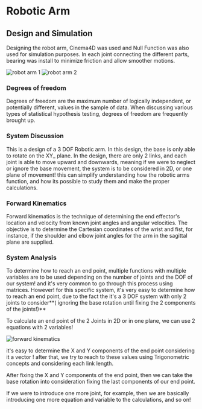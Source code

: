 # Robotic Arm

## Design and Simulation

Designing the robot arm, Cinema4D was used and Null Function was also used for simulation purposes.
In each joint connecting the different parts, bearing was install to minimize friction and allow smoother motions.

![robot arm 1](https://user-images.githubusercontent.com/109004035/181239615-804b4b48-1ad0-4c9e-92f9-39436f083fd9.jpg)
![robot arm 2](https://user-images.githubusercontent.com/109004035/181239623-d8762b79-4396-4f19-8cb0-6b993ed896bd.jpg)


### Degrees of freedom

Degrees of freedom are the maximum number of logically independent, or potentially different, values in the sample of data. When discussing various types of statistical hypothesis testing, degrees of freedom are frequently brought up.

### System Discussion

This is a design of a 3 DOF Robotic arm. In this design, the base is only able to rotate on the XY_ plane.
In the design, there are only 2 links, and each joint is able to move upward and downwards, meaning if we were to neglect or ignore the base movement, the system is to be considered in 2D, or one plane of movement!
this can simplify understanding how the robotic arms function, and how its possible to study them and make the proper calculations.

### Forward Kinematics

Forward kinematics is the technique of determining the end effector's location and velocity from known joint angles and angular velocities. The objective is to determine the Cartesian coordinates of the wrist and fist, for instance, if the shoulder and elbow joint angles for the arm in the sagittal plane are supplied.

### System Analysis
To determine how to reach an end point, multiple functions with multiple variables are to be used depending on the number of joints and the DOF of our system! and it's very common to go through this process using matrices. However! for this specific system, it's very easy to determine how to reach an end point, due to the fact the it's a 3 DOF system with only 2 joints to consider**( ignoring the base rotation until fixing the 2 components of the joints!)**

To calculate an end point of the 2 Joints in 2D or in one plane, we can use 2 equations with 2 variables! 

![forward kinematics](https://user-images.githubusercontent.com/109004035/181239925-db7eba40-08d3-4720-9996-d01918c295c0.jpg)



it's easy to determine the X and Y components of the end point considering it a vector !
after that, we try to reach to these values using Trigonometric concepts and considering each link length.

After fixing the X and Y components of the end point, then we can take the base rotation into consideration fixing the last components of our end point.

If we were to introduce one more joint, for example, then we are basically introducing one more equation and variable to the calculations, and so on!


